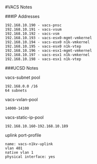 #VACS Notes

###IP Addresses

	192.168.10.190 - vacs-pnsc  
	192.168.10.191 - vacs-vsum  
	192.168.10.192 - vacs-vsm  
	192.168.10.193 - vacs-esx0-mgmt-vmkernel  
	192.168.10.194 - vacs-esx0 n1k-vmkernel  
	192.168.10.195 - vacs-esx0 n1k-vtep  
	192.168.10.196 - vacs-esx1-mgmt-vmkernel  
	192.168.10.197 - vacs-esx1 n1k-vmkernel  
	192.168.10.198 - vacs-esx1 n1k-vtep  

###UCSD Notes

vacs-subnet pool
  
	192.168.0.0 /16  
	64 subnets  
	
vacs-vxlan-pool

	14000-14100
	
vacs-static-ip-pool

	192.168.10.160-192.168.10.189

uplink port-profile

	name: vacs-n1kv-uplink
	vlan 401
	native vlan 1
	physical interface: yes
	
